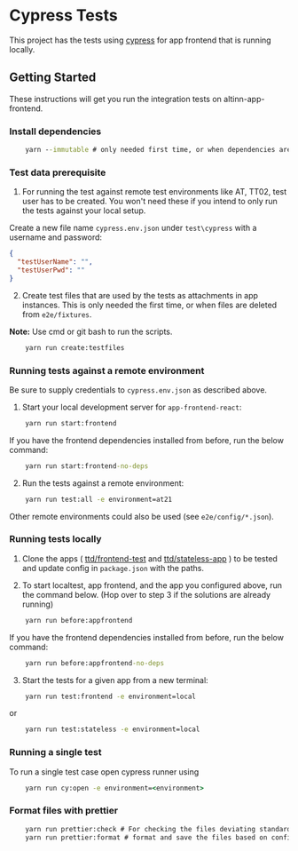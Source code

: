 # Cypress Tests

This project has the tests using [cypress](https://www.cypress.io/) for app frontend that is running locally.

## Getting Started

These instructions will get you run the integration tests on altinn-app-frontend.

### Install dependencies

```cmd
    yarn --immutable # only needed first time, or when dependencies are updated
```
### Test data prerequisite

1. For running the test against remote test environments like AT, TT02, test user has to be created. You won't need
these if you intend to only run the tests against your local setup.

Create a new file name `cypress.env.json` under `test\cypress` with a username and password:

```json
{
  "testUserName": "",
  "testUserPwd": ""
}
```

2. Create test files that are used by the tests as attachments in app instances. This is only needed the first time, or
when files are deleted from `e2e/fixtures`.

**Note:** Use cmd or git bash to run the scripts.

```cmd
    yarn run create:testfiles
```

### Running tests against a remote environment

Be sure to supply credentials to `cypress.env.json` as described above.

1. Start your local development server for `app-frontend-react`:
```cmd
    yarn run start:frontend
```

If you have the frontend dependencies installed from before, run the below command:

```cmd
    yarn run start:frontend-no-deps
```

2. Run the tests against a remote environment:
```cmd
    yarn run test:all -e environment=at21
```

Other remote environments could also be used (see `e2e/config/*.json`).

### Running tests locally

1. Clone the apps (
[ttd/frontend-test](https://dev.altinn.studio/repos/ttd/frontend-test) and
[ttd/stateless-app](https://dev.altinn.studio/repos/ttd/stateless-app)
) to be tested and update config in `package.json` with the paths.

2. To start localtest, app frontend, and the app you configured above, run the command below.
(Hop over to step 3 if the solutions are already running)

```cmd
    yarn run before:appfrontend
```

If you have the frontend dependencies installed from before, run the below command:

```cmd
    yarn run before:appfrontend-no-deps
```

3. Start the tests for a given app from a new terminal:

```cmd
    yarn run test:frontend -e environment=local
```

or

```cmd
    yarn run test:stateless -e environment=local
```

### Running a single test

To run a single test case open cypress runner using

```cmd
    yarn run cy:open -e environment=<environment>
```

### Format files with prettier

```cmd
    yarn run prettier:check # For checking the files deviating standards
    yarn run prettier:format # format and save the files based on config
```

